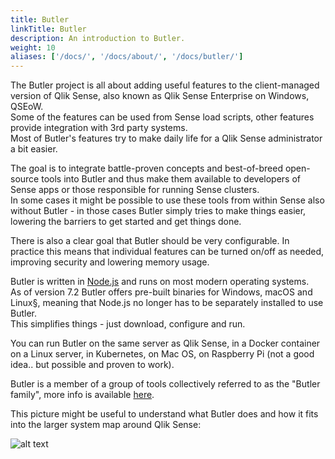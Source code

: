 ```yaml
---
title: Butler
linkTitle: Butler
description: An introduction to Butler.
weight: 10
aliases: ['/docs/', '/docs/about/', '/docs/butler/']
---
```


The Butler project is all about adding useful features to the client-managed version of Qlik Sense, also known as Qlik Sense Enterprise on Windows, QSEoW.  
Some of the features can be used from Sense load scripts, other features provide integration with 3rd party systems.  
Most of Butler's features try to make daily life for a Qlik Sense administrator a bit easier.

The goal is to integrate battle-proven concepts and best-of-breed open-source tools into Butler and thus make them available to developers of Sense apps or those responsible for running Sense clusters.  
In some cases it might be possible to use these tools from within Sense also without Butler - in those cases Butler simply tries to make things easier, lowering the barriers to get started and get things done.

There is also a clear goal that Butler should be very configurable. In practice this means that individual features can be turned on/off as needed, improving security and lowering memory usage.

Butler is written in [Node.js](https://nodejs.org/en/) and runs on most modern operating systems.  
As of version 7.2 Butler offers pre-built binaries for Windows, macOS and Linux§, meaning that Node.js no longer has to be separately installed to use Butler.  
This simplifies things - just download, configure and run.

You can run Butler on the same server as Qlik Sense, in a Docker container on a Linux server, in Kubernetes, on Mac OS, on Raspberry Pi (not a good idea.. but possible and proven to work).

Butler is a member of a group of tools collectively referred to as the "Butler family", more info is available [here](/docs/about/butler-family).

This picture might be useful to understand what Butler does and how it fits into the larger system map around Qlik Sense:

![alt text](/img/butler-system-overview-1.png "Butler high level system overview")  
